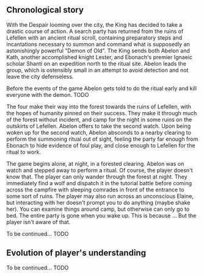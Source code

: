 ## Chronological story

With the Despair looming over the city, the King has decided to take a drastic course of action. A search party has returned from the ruins of Lefellen with an ancient ritual scroll, containing preparatory steps and incantations necessary to summon and command what is supposedly an astonishingly powerful "Demon of Old". The King sends both Abelon and Kath, another accomplished knight Lester, and Ebonach's premier Ignaeic scholar Shanti on an expedition north to the ritual site. Abelon leads the group, which is ostensibly small in an attempt to avoid detection and not leave the city defenseless.

Before the events of the game Abelon gets told to do the ritual early and kill everyone with the demon. TODO

The four make their way into the forest towards the ruins of Lefellen, with the hopes of humanity pinned on their success. They make it through much of the forest without incident, and camp for the night in some ruins on the outskirts of Lefellen. Abelon offers to take the second watch. Upon being woken up for the second watch, Abelon absconds to a nearby clearing to perform the summoning ritual out of sight, feeling the party far enough from Ebonach to hide evidence of foul play, and close enough to Lefellen for the ritual to work.

The game begins alone, at night, in a forested clearing. Abelon was on watch and stepped away to perform a ritual. Of course, the player doesn't know that. The player can only wander through the forest at night. They immediately find a wolf and dispatch it in the tutorial battle before coming across the campfire with sleeping comrades in front of the entrance to some sort of ruins. The player may also run across an unconscious Elaine, but interacting with her doesn't prompt you to do anything (maybe shake her). You can examine things around camp, but otherwise can only go to bed. The entire party is gone when you wake up. This is because ... But the player isn't aware of that.

To be continued... TODO

## Evolution of player's understanding

To be continued... TODO